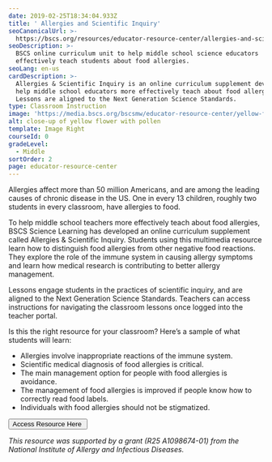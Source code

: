 ```yaml
---
date: 2019-02-25T18:34:04.933Z
title: ' Allergies and Scientific Inquiry'
seoCanonicalUrl: >-
  https://bscs.org/resources/educator-resource-center/allergies-and-scientific-inquiry
seoDescription: >-
  BSCS online curriculum unit to help middle school science educators
  effectively teach students about food allergies.
seoLang: en-us
cardDescription: >-
  Allergies & Scientific Inquiry is an online curriculum supplement developed to
  help middle school educators more effectively teach about food allergies.
  Lessons are aligned to the Next Generation Science Standards.
type: Classroom Instruction
image: 'https://media.bscs.org/bscsmw/educator-resource-center/yellow-flower.jpg'
alt: close-up of yellow flower with pollen
template: Image Right
courseId: 0
gradeLevel:
  - Middle
sortOrder: 2
page: educator-resource-center
---
```

Allergies affect more than 50 million Americans, and are among the leading causes of chronic disease in the US. One in every 13 children, roughly two students in every classroom, have allergies to food.  

To help middle school teachers more effectively teach about food allergies, BSCS Science Learning has developed an online curriculum supplement called Allergies & Scientific Inquiry. Students using this multimedia resource learn how to distinguish food allergies from other negative food reactions. They explore the role of the immune system in causing allergy symptoms and learn how medical research is contributing to better allergy management. 

Lessons engage students in the practices of scientific inquiry, and are aligned to the Next Generation Science Standards. Teachers can access instructions for navigating the classroom lessons once logged into the teacher portal.  

Is this the right resource for your classroom? Here’s a sample of what students will learn: 

* Allergies involve inappropriate reactions of the immune system.
* Scientific medical diagnosis of food allergies is critical. 
* The main management option for people with food allergies is avoidance. 
* The management of food allergies is improved if people know how to correctly read food labels. 
* Individuals with food allergies should not be stigmatized. 

<a href="http://allergies.bscs.org/" target="_blank" rel="noopener noreferrer"><button class="btn btn-outline-secondary">Access Resource Here&nbsp;<sup><i style="font-size: .65rem;" class="fas fa-external-link-alt"></i></sup></button></a>

_This resource was supported by a grant (R25 A1098674-01) from the National Institute of Allergy and Infectious Diseases._
